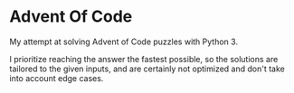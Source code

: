 # Advent Of Code

My attempt at solving Advent of Code puzzles with Python 3. 

I prioritize reaching the answer the fastest possible, so the solutions are tailored to the given inputs, and are certainly not optimized and don't take into account edge cases.